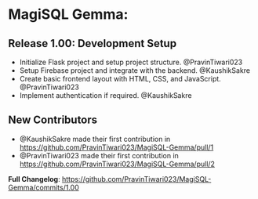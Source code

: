 # MagiSQL Gemma:

## Release 1.00: Development Setup

- Initialize Flask project and setup project structure. @PravinTiwari023
- Setup Firebase project and integrate with the backend. @KaushikSakre
- Create basic frontend layout with HTML, CSS, and JavaScript. @PravinTiwari023
- Implement authentication if required. @KaushikSakre


## New Contributors
* @KaushikSakre made their first contribution in https://github.com/PravinTiwari023/MagiSQL-Gemma/pull/1
* @PravinTiwari023 made their first contribution in https://github.com/PravinTiwari023/MagiSQL-Gemma/pull/2

**Full Changelog**: https://github.com/PravinTiwari023/MagiSQL-Gemma/commits/1.00
